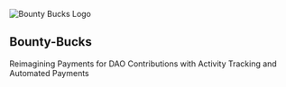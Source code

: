 ![Bounty Bucks Logo](https://user-images.githubusercontent.com/100870737/184523312-16788ae8-0138-4db1-a769-14c2dc9c9e7d.png)


## Bounty-Bucks
Reimagining Payments for DAO Contributions with Activity Tracking and Automated Payments

